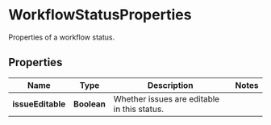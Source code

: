 

# WorkflowStatusProperties

Properties of a workflow status.
## Properties

Name | Type | Description | Notes
------------ | ------------- | ------------- | -------------
**issueEditable** | **Boolean** | Whether issues are editable in this status. | 



